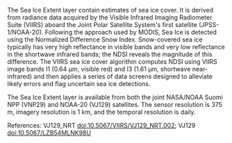 The Sea Ice Extent layer contain estimates of sea ice cover. It is derived from radiance data acquired by the Visible Infrared Imaging Radiometer Suite (VIIRS) aboard the Joint Polar Satellite System's first satellite (JPSS-1/NOAA-20).  Following the approach used by MODIS, Sea Ice is detected using the Normalized Difference Snow Index. Snow-covered sea ice typically has very high reflectance in visible bands and very low reflectance in the shortwave infrared bands; the NDSI reveals the magnitude of this difference. The VIIRS sea ice cover algorithm computes NDSI using VIIRS image bands I1 (0.64 µm, visible red) and I3 (1.61 µm, shortwave near-infrared) and then applies a series of data screens designed to alleviate likely errors and flag uncertain sea ice
detections.

The Sea Ice Extent layer is available from both the joint NASA/NOAA Suomi NPP (VNP29) and NOAA-20 (VJ129) satellites. The sensor resolution is 375 m, imagery resolution is 1 km, and the temporal resolution is daily.

References: VJ129_NRT [doi:10.5067/VIIRS/VJ129_NRT.002](https://doi.org/10.5067/VIIRS/VJ129_NRT.002); VJ129 [doi:10.5067/LZB54MLNK98U](https://doi.org/10.5067/LZB54MLNK98U)